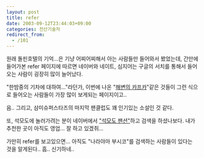 ```yaml
---
layout: post
title: refer
date: 2003-09-12T23:44:03+09:00
categories: 전산기술자
redirect_from:
  - /101
---
```


원래 돌핀호텔의 기억...은 기냥 어찌어찌해서 아는 사람들만 들어와서 봤었는데, 간만에 들어가본 refer 페이지에 따르면 네이버와 네이트, 심지어는 구글의 서치를 통해서 들어오는 사람이 굉장히 많이 늘어났다.

"한밤중의 기차에 대하여..."라던가, 이번에 나온 "<a href="/152" target=aa>해변의 카프카</a>"같은 것들이 그런 식으로 들어오는 사람들이 가장 많이 보게되는 페이지이고..

음.. 그리고, 삼미슈퍼스타즈의 마지막 팬클럽도 꽤 인기있는 소설인 것 같다.

또, 석모도에 놀러가려는 분이 네이버에서 <a href="/148" target=aa>"석모도 팬션"</a>하고 검색을 하셨나보다. 내가 추천한 곳이 아직도 영업... 잘 하고 있겠쥐...

가만히 refer를 보고있으면... 아직도 "나라야마 부시코"를 검색하는 사람들이 있다는 것을 알게된다.. 흠.. 신기하네..

